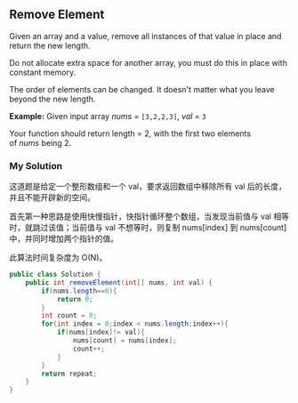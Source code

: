 ## Remove Element

Given an array and a value, remove all instances of that value in place and return the new length.

Do not allocate extra space for another array, you must do this in place with constant memory.

The order of elements can be changed. It doesn't matter what you leave beyond the new length.

**Example:**
Given input array *nums* = `[3,2,2,3]`, *val* = `3`

Your function should return length = 2, with the first two elements of *nums* being 2.



### My Solution

这道题是给定一个整形数组和一个 val，要求返回数组中移除所有 val 后的长度，并且不能开辟新的空间。

首先第一种思路是使用快慢指针，快指针循环整个数组，当发现当前值与 val 相等时，就跳过该值；当前值与 val 不想等时，则复制 nums[index] 到 nums[count] 中，并同时增加两个指针的值。

此算法时间复杂度为 O(N)。 

``` java
public class Solution {
    public int removeElement(int[] nums, int val) {
        if(nums.length==0){
            return 0;
        }
        int count = 0;
        for(int index = 0;index < nums.length;index++){
            if(nums[index]!= val){
                nums[count] = nums[index];
                count++;
            }
        }
        return repeat;
    }
}
```





